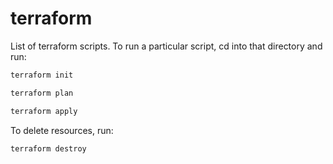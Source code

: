 # terraform

List of terraform scripts. To run a particular script, cd into that directory and run:

```bash
terraform init

terraform plan

terraform apply
```

To delete resources, run:

`terraform destroy`
